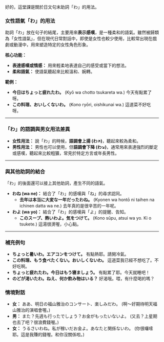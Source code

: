 </br>

好的，這堂課是關於日文句末助詞「わ」的用法。

### **女性語氣「わ」的用法**

助詞「わ」放在句子的結尾，主要用來**表示感嘆**，是一種柔和的語氣。雖然被歸類為「女性語氣」，但在現代日常對話中，即使是女性也較少使用，比較常出現在戲劇或動漫中，用來塑造特定的女性角色形象。

**核心功能：**
*   **表達感嘆或情感：** 用來輕柔地表達自己的感受或當下的想法。
*   **柔和語氣：** 使語氣聽起來比較溫和、婉轉。

**範例：**
*   **今日はちょっと疲れたわ。** (Kyō wa chotto tsukareta wa.)
    今天有點累了呀。
*   **この料理、おいしくないわ。** (Kono ryōri, oishikunai wa.)
    這道菜不好吃呀。

---

### **「わ」的語調與男女用法差異**

*   **女性用法：** 說「わ」的時候，**語調會上揚 (わ↗)**，聽起來較為柔和。
*   **男性用法：** 男性也可以使用，但**語調會下降 (わ↘)**，通常用來表達強烈的斷定或感嘆，聽起來比較粗獷，常見於特定方言或年長男性。

---

### **與其他助詞的結合**

「わ」的後面還可以接上其他助詞，產生不同的語氣。

*   **わね (wa ne)：** 結合了「わ」的感嘆與「ね」的尋求認同。
    *   **去年は本当に大変な一年だったわね。** (Kyonen wa hontō ni taihen na ichinen datta wa ne.)
        去年真的是很辛苦的一年呢。
*   **わよ (wa yo)：** 結合了「わ」的感嘆與「よ」的提醒、告知。
    *   **このスープ、熱いわよ。気をつけて。** (Kono sūpu, atsui wa yo. Ki o tsukete.)
        這湯很燙喔，小心點。

---

### **補充例句**

*   **ちょっと暑いわ。エアコンをつけて。**
    有點熱耶。請開冷氣。
*   **この料理、もう食べたくない。おいしくないわ。**
    這道菜我已經不想吃了。不好吃啊。
*   **ちょっと疲れたわ。今日はもう寝ましょう。**
    有點累了耶。今天就睡吧！
*   **のどが渇いたわ。ねえ、何か飲み物はいる？**
    好渴哦。喂，有什麼喝的嗎？

### **情境對話**

*   **女：** ああ、明日の福山雅治のコンサート、楽しみだわ。 (啊～好期待明天福山雅治的演唱會喔。)
*   **男：** また？先週も行ったでしょう？お金がもったいないよ。 (又去？上星期也去了吧？很浪費錢喔。)
*   **女：** うるさいわね。私が稼いだお金よ。あなたと関係ないわ。 (你很囉嗦耶。這是我賺的錢喔。和你沒關係啦。)
</br>

